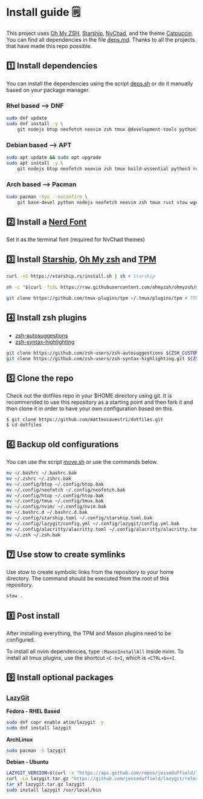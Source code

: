 # Install guide 🗒️

This project uses [Oh My ZSH](https://ohmyz.sh/), [Starship](https://starship.rs/), [NvChad](https://nvchad.com/), and the theme [Catpuccin](https://github.com/catppuccin/catppuccin).
You can find all dependencies in the file [deps.md](https://github.com/matteocavestri/dotfiles/blob/main/docs/deps.md).
Thanks to all the projects that have made this repo possible.

## 1️⃣ Install dependencies

You can install the dependencies using the script [deps.sh](https://github.com/matteocavestri/dotfiles/blob/main/.scripts/deps.sh) or do it manually based on your package manager.

### Rhel based --> DNF

```bash
sudo dnf update
sudo dnf install -y \
    git nodejs btop neofetch neovim zsh tmux @development-tools python3 rust stow wget curl fzf ripgrep go zoxide pass gdb eza
```

### Debian based --> APT

```bash
sudo apt update && sudo apt upgrade
sudo apt install -y \
    git nodejs btop neofetch neovim zsh tmux build-essential python3 rustc stow wget curl fzf ripgrep golang zoxide pass gdb eza
```

### Arch based --> Pacman

```bash
sudo pacman -Syu --noconfirm \
    git base-devel python nodejs neofetch neovim zsh tmux rust stow wget curl btop fzf ripgrep go zoxide pass gdb eza
```

## 2️⃣ Install a [Nerd Font](https://www.nerdfonts.com/font-downloads)

Set it as the terminal font (required for NvChad themes)

## 3️⃣ Install [Starship](https://starship.rs/), [Oh My zsh](https://ohmyz.sh/#install) and [TPM](https://github.com/tmux-plugins/tpm)

```bash
curl -sS https://starship.rs/install.sh | sh # Starship

sh -c "$(curl -fsSL https://raw.githubusercontent.com/ohmyzsh/ohmyzsh/master/tools/install.sh)" # Oh My zsh

git clone https://github.com/tmux-plugins/tpm ~/.tmux/plugins/tpm # TPM
```

## 4️⃣ Install zsh plugins

- [zsh-autosuggestions](https://github.com/zsh-users/zsh-autosuggestions/tree/master)
- [zsh-syntax-highlighting](https://github.com/zsh-users/zsh-syntax-highlighting/tree/master)

```bash
git clone https://github.com/zsh-users/zsh-autosuggestions ${ZSH_CUSTOM:-~/.oh-my-zsh/custom}/plugins/zsh-autosuggestions # zsh-autosuggestions
git clone https://github.com/zsh-users/zsh-syntax-highlighting.git ${ZSH_CUSTOM:-~/.oh-my-zsh/custom}/plugins/zsh-syntax-highlighting # zsh-syntax-highlighting
```

## 5️⃣ Clone the repo

Check out the dotfiles repo in your $HOME directory using git.
It is recommended to use this repository as a starting point and then fork it and then clone it in order to have your own configuration based on this.

```
$ git clone https://github.com/matteocavestri/dotfiles.git
$ cd dotfiles
```

## 6️⃣ Backup old configurations

You can use the script [move.sh](https://github.com/matteocavestri/dotfiles/blob/main/.scripts/move.sh) or use the commands below.

```bash
mv ~/.bashrc ~/.bashrc.bak
mv ~/.zshrc ~/.zshrc.bak
mv ~/.config/btop ~/.config/btop.bak
mv ~/.config/neofetch ~/.config/neofetch.bak
mv ~/.config/htop ~/.config/htop.bak
mv ~/.config/tmux ~/.config/tmux.bak
mv ~/.config/nvim/ ~/.config/nvim.bak
mv ~/.bashrc.d ~/.bashrc.d.bak
mv ~/.config/starship.toml ~/.config/starship.toml.bak
mv ~/.config/lazygit/config.yml ~/.config/lazygit/config.yml.bak
mv ~/.config/alacritty/alacritty.toml ~/.config/alacritty/alacritty.toml.bak
mv ~/.zsh ~/.zsh.bak
```

## 7️⃣ Use stow to create symlinks

Use stow to create symbolic links from the repository to your home directory.
The command should be executed from the root of this repository.

```bash
stow .
```

## 8️⃣ Post install

After installing everything, the TPM and Mason plugins need to be configured.

To install all nvim dependencies, type `:MasonInstallAll` inside nvim.
To install all tmux plugins, use the shortcut `<C-b>I`, which is `<CTRL+b>+I`.

## 9️⃣ Install optional packages

### [LazyGit](https://github.com/jesseduffield/lazygit)

**Fedora - RHEL Based**

```bash
sudo dnf copr enable atim/lazygit -y
sudo dnf install lazygit
```

**ArchLinux**

```bash
sudo pacman -S lazygit
```

**Debian - Ubuntu**

```bash
LAZYGIT_VERSION=$(curl -s "https://api.github.com/repos/jesseduffield/lazygit/releases/latest" | grep -Po '"tag_name": "v\K[^"]*')
curl -Lo lazygit.tar.gz "https://github.com/jesseduffield/lazygit/releases/latest/download/lazygit_${LAZYGIT_VERSION}_Linux_x86_64.tar.gz"
tar xf lazygit.tar.gz lazygit
sudo install lazygit /usr/local/bin
```
